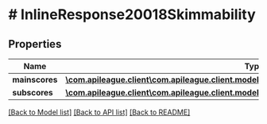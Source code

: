 # # InlineResponse20018Skimmability

## Properties

Name | Type | Description | Notes
------------ | ------------- | ------------- | -------------
**mainscores** | [**\com.apileague.client\com.apileague.client.model\InlineResponse20018SkimmabilityMainscores**](InlineResponse20018SkimmabilityMainscores.md) |  | [optional]
**subscores** | [**\com.apileague.client\com.apileague.client.model\InlineResponse20018SkimmabilitySubscores**](InlineResponse20018SkimmabilitySubscores.md) |  | [optional]

[[Back to Model list]](../../README.md#models) [[Back to API list]](../../README.md#endpoints) [[Back to README]](../../README.md)
